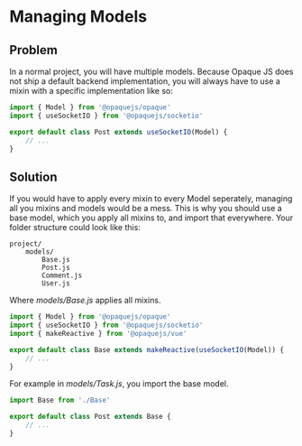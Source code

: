 # Managing Models

## Problem
In a normal project, you will have multiple models. Because Opaque JS does not ship a default backend implementation, you will always have to use a mixin with a specific implementation like so:

```js
import { Model } from '@opaquejs/opaque'
import { useSocketIO } from '@opaquejs/socketio'

export default class Post extends useSocketIO(Model) {
    // ...
}
```

## Solution
If you would have to apply every mixin to every Model seperately, managing all you mixins and models would be a mess. This is why you should use a base model, which you apply all mixins to, and import that everywhere. Your folder structure could look like this:

```
project/
    models/
        Base.js
        Post.js
        Comment.js
        User.js
```

Where *models/Base.js* applies all mixins.
```js
import { Model } from '@opaquejs/opaque'
import { useSocketIO } from '@opaquejs/socketio'
import { makeReactive } from '@opaquejs/vue'

export default class Base extends makeReactive(useSocketIO(Model)) {
    // ...
}
```

For example in *models/Task.js*, you import the base model.
```js
import Base from './Base'

export default class Post extends Base {
    // ...
}
```